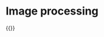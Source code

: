 # Image processing
{{<p5-iframe sketch="/VisualComputing/sketches/workshops/shaders/imageProcessing.js" lib1="https://cdn.jsdelivr.net/gh/VisualComputing/p5.treegl/p5.treegl.js" width="750" height="625" >}}
<!-- # Color blending en suma

{{<p5-iframe sketch="/VisualComputing/sketches/workshops/shaders/colorBlendingSum.js" lib1="https://cdn.jsdelivr.net/gh/VisualComputing/p5.treegl/p5.treegl.js" width="625" height="625" >}} -->


<!-- # Color blending en multiplicación

{{<p5-iframe sketch="/VisualComputing/sketches/workshops/shaders/colorBlendingMult.js" lib1="https://cdn.jsdelivr.net/gh/VisualComputing/p5.treegl/p5.treegl.js" width="625" height="625" >}} -->


<!-- # Color blending en resta

{{<p5-iframe sketch="/VisualComputing/sketches/workshops/shaders/colorBlendingMin.js" lib1="https://cdn.jsdelivr.net/gh/VisualComputing/p5.treegl/p5.treegl.js" width="625" height="625" >}}

# Texture UV
{{<p5-iframe sketch="/VisualComputing/sketches/workshops/shaders/texturesUV.js" lib1="https://cdn.jsdelivr.net/gh/VisualComputing/p5.treegl/p5.treegl.js" width="625" height="625" >}} -->


<!-- # Texture UV With blue channel
{{<p5-iframe sketch="/VisualComputing/sketches/workshops/shaders/texturesUV_blueChannel.js" lib1="https://cdn.jsdelivr.net/gh/VisualComputing/p5.treegl/p5.treegl.js" lib2="https://cdn.jsdelivr.net/gh/freshfork/p5.EasyCam@1.2.1/p5.easycam.js" width="625" height="625" >}} -->

<!-- # Texture Sampling with HCL 
{{<p5-iframe sketch="/VisualComputing/sketches/workshops/shaders/texturesSampling.js" lib1="https://cdn.jsdelivr.net/gh/VisualComputing/p5.treegl/p5.treegl.js" width="625" height="625" >}} -->